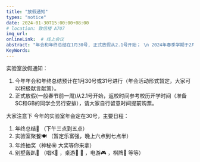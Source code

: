```yaml
---
title: "放假通知"
types: "notice"
date: 2024-01-30T15:00:00+08:00
# location: 致信楼 A707
img_url: 
onlineLink:  # 线上会议
abstract: "年会和年终总结在1月30号, 正式放假从2.1号开始； \n 2024年春季学期于2月25日开学注册，2月26日上课"
KeyWords:
---
```


实验室放假通知：

1. 今年年会和年终总结预计在1月30号或31号进行（年会活动形式暂定，大家可以积极献言献策）。
2. 正式放假(一般春节前一周)从2.1号开始，返校时间参考校历开学时间（准备SC和GB的同学会另行安排），请大家自行留意时间提前购票。

大家注意下
今年的实验室年会定在30号，主要日程：

1. 年终总结📝 （下午三点到五点）
2. 实验室聚餐🍽 （暂定乐富强，晚上六点到七点半）
3. 年终抽奖（神秘㊙️ 大奖等你来拿）
4. 别墅轰趴🏯 （唱K🎤 ，桌游🎱 🎯 ，电游🎮 ，棋牌🎲 等等）